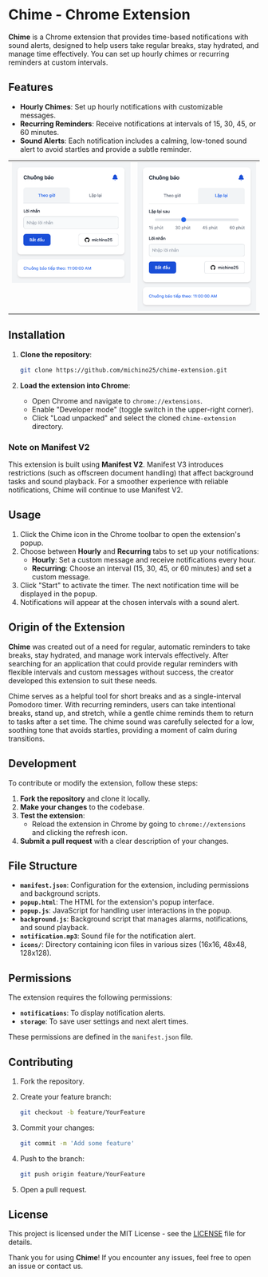 # Chime - Chrome Extension

**Chime** is a Chrome extension that provides time-based notifications with sound alerts, designed to help users take regular breaks, stay hydrated, and manage time effectively. You can set up hourly chimes or recurring reminders at custom intervals.

## Features

- **Hourly Chimes**: Set up hourly notifications with customizable messages.
- **Recurring Reminders**: Receive notifications at intervals of 15, 30, 45, or 60 minutes.
- **Sound Alerts**: Each notification includes a calming, low-toned sound alert to avoid startles and provide a subtle reminder.

<table>
  <tr>
    <td style="border: none; vertical-align: top;"><img src="assets/intro0.png" alt="Ảnh 1" style="width: 350px; object-fit: contain;"></td>
    <td style="border: none; vertical-align: top;"><img src="assets/intro1.png" alt="Ảnh 2" style="width: 350px; object-fit: contain;"></td>
  </tr>
</table>

## Installation

1. **Clone the repository**:

   ```bash
   git clone https://github.com/michino25/chime-extension.git
   ```

2. **Load the extension into Chrome**:
   - Open Chrome and navigate to `chrome://extensions`.
   - Enable "Developer mode" (toggle switch in the upper-right corner).
   - Click "Load unpacked" and select the cloned `chime-extension` directory.

### Note on Manifest V2

This extension is built using **Manifest V2**. Manifest V3 introduces restrictions (such as offscreen document handling) that affect background tasks and sound playback. For a smoother experience with reliable notifications, Chime will continue to use Manifest V2.

## Usage

1. Click the Chime icon in the Chrome toolbar to open the extension's popup.
2. Choose between **Hourly** and **Recurring** tabs to set up your notifications:
   - **Hourly**: Set a custom message and receive notifications every hour.
   - **Recurring**: Choose an interval (15, 30, 45, or 60 minutes) and set a custom message.
3. Click "Start" to activate the timer. The next notification time will be displayed in the popup.
4. Notifications will appear at the chosen intervals with a sound alert.

## Origin of the Extension

**Chime** was created out of a need for regular, automatic reminders to take breaks, stay hydrated, and manage work intervals effectively. After searching for an application that could provide regular reminders with flexible intervals and custom messages without success, the creator developed this extension to suit these needs.

Chime serves as a helpful tool for short breaks and as a single-interval Pomodoro timer. With recurring reminders, users can take intentional breaks, stand up, and stretch, while a gentle chime reminds them to return to tasks after a set time. The chime sound was carefully selected for a low, soothing tone that avoids startles, providing a moment of calm during transitions.

## Development

To contribute or modify the extension, follow these steps:

1. **Fork the repository** and clone it locally.
2. **Make your changes** to the codebase.
3. **Test the extension**:
   - Reload the extension in Chrome by going to `chrome://extensions` and clicking the refresh icon.
4. **Submit a pull request** with a clear description of your changes.

## File Structure

- **`manifest.json`**: Configuration for the extension, including permissions and background scripts.
- **`popup.html`**: The HTML for the extension's popup interface.
- **`popup.js`**: JavaScript for handling user interactions in the popup.
- **`background.js`**: Background script that manages alarms, notifications, and sound playback.
- **`notification.mp3`**: Sound file for the notification alert.
- **`icons/`**: Directory containing icon files in various sizes (16x16, 48x48, 128x128).

## Permissions

The extension requires the following permissions:

- **`notifications`**: To display notification alerts.
- **`storage`**: To save user settings and next alert times.

These permissions are defined in the `manifest.json` file.

## Contributing

1. Fork the repository.
2. Create your feature branch:

   ```bash
   git checkout -b feature/YourFeature
   ```

3. Commit your changes:

   ```bash
   git commit -m 'Add some feature'
   ```

4. Push to the branch:

   ```bash
   git push origin feature/YourFeature
   ```

5. Open a pull request.

## License

This project is licensed under the MIT License - see the [LICENSE](LICENSE) file for details.

Thank you for using **Chime**! If you encounter any issues, feel free to open an issue or contact us.
